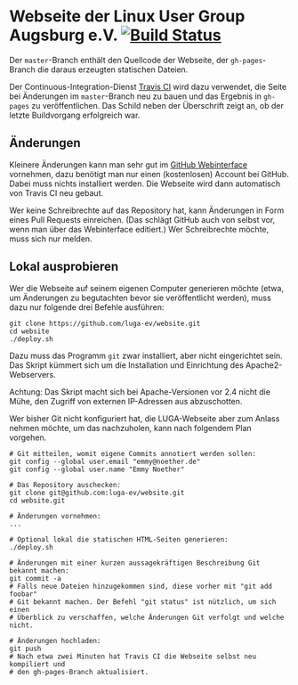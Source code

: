# Webseite der Linux User Group Augsburg e.V. [![Build Status][travisci-img]][travisci-url]

Der `master`-Branch enthält den Quellcode der Webseite, der `gh-pages`-Branch
die daraus erzeugten statischen Dateien.

Der Continuous-Integration-Dienst [Travis CI][travisci] wird dazu verwendet, die
Seite bei Änderungen im `master`-Branch neu zu bauen und das Ergebnis in
`gh-pages` zu veröffentlichen. Das Schild neben der Überschrift zeigt an, ob
der letzte Buildvorgang erfolgreich war.

## Änderungen

Kleinere Änderungen kann man sehr gut im [GitHub Webinterface][gh-webinterface]
vornehmen, dazu benötigt man nur einen (kostenlosen) Account bei GitHub. Dabei
muss nichts installiert werden. Die Webseite wird dann automatisch von Travis CI
neu gebaut.

Wer keine Schreibrechte auf das Repository hat, kann Änderungen in Form eines
Pull Requests einreichen. (Das schlägt GitHub auch von selbst vor, wenn man
über das Webinterface editiert.) Wer Schreibrechte möchte, muss sich nur melden.


## Lokal ausprobieren

Wer die Webseite auf seinem eigenen Computer generieren möchte (etwa, um
Änderungen zu begutachten bevor sie veröffentlicht werden), muss dazu nur
folgende drei Befehle ausführen:

```shell
git clone https://github.com/luga-ev/website.git
cd website
./deploy.sh
```

Dazu muss das Programm `git` zwar installiert, aber nicht eingerichtet sein.
Das Skript kümmert sich um die Installation und Einrichtung des
Apache2-Webservers.

Achtung: Das Skript macht sich bei Apache-Versionen vor 2.4 nicht die Mühe, den
Zugriff von externen IP-Adressen aus abzuschotten.

Wer bisher Git nicht konfiguriert hat, die LUGA-Webseite aber zum Anlass nehmen
möchte, um das nachzuholen, kann nach folgendem Plan vorgehen.

```shell
# Git mitteilen, womit eigene Commits annotiert werden sollen:
git config --global user.email "emmy@noether.de"
git config --global user.name "Emmy Noether"

# Das Repository auschecken:
git clone git@github.com:luga-ev/website.git
cd website.git

# Änderungen vornehmen:
...

# Optional lokal die statischen HTML-Seiten generieren:
./deploy.sh

# Änderungen mit einer kurzen aussagekräftigen Beschreibung Git bekannt machen:
git commit -a
# Falls neue Dateien hinzugekommen sind, diese vorher mit "git add foobar"
# Git bekannt machen. Der Befehl "git status" ist nützlich, um sich einen
# Überblick zu verschaffen, welche Änderungen Git verfolgt und welche nicht.

# Änderungen hochladen:
git push
# Nach etwa zwei Minuten hat Travis CI die Webseite selbst neu kompiliert und
# den gh-pages-Branch aktualisiert.
```

[gh-webinterface]: https://help.github.com/articles/github-flow-in-the-browser/
[travisci]: https://travis-ci.org/
[travisci-img]: https://travis-ci.org/luga-ev/website.svg?branch=master
[travisci-url]: https://travis-ci.org/luga-ev/website
